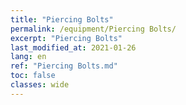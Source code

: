 ```yaml
---
title: "Piercing Bolts"
permalink: /equipment/Piercing Bolts/
excerpt: "Piercing Bolts"
last_modified_at: 2021-01-26
lang: en
ref: "Piercing Bolts.md"
toc: false
classes: wide
---
```


